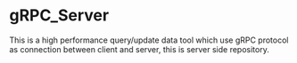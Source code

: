 # gRPC_Server
This is a high performance query/update data tool which use gRPC protocol as connection between client and server, this is server side repository.
